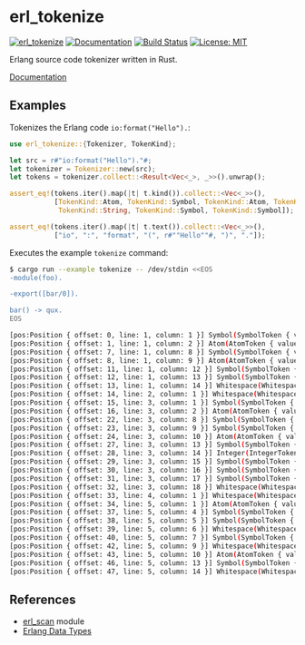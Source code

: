 erl_tokenize
============

[![erl_tokenize](http://meritbadge.herokuapp.com/erl_tokenize)](https://crates.io/crates/erl_tokenize)
[![Documentation](https://docs.rs/erl_tokenize/badge.svg)](https://docs.rs/erl_tokenize)
[![Build Status](https://travis-ci.org/sile/erl_tokenize.svg?branch=master)](https://travis-ci.org/sile/erl_tokenize)
[![License: MIT](https://img.shields.io/badge/license-MIT-blue.svg)](LICENSE)

Erlang source code tokenizer written in Rust.

[Documentation](https://docs.rs/erl_tokenize)

Examples
--------

Tokenizes the Erlang code `io:format("Hello").`:

```rust
use erl_tokenize::{Tokenizer, TokenKind};

let src = r#"io:format("Hello")."#;
let tokenizer = Tokenizer::new(src);
let tokens = tokenizer.collect::<Result<Vec<_>, _>>().unwrap();

assert_eq!(tokens.iter().map(|t| t.kind()).collect::<Vec<_>>(),
           [TokenKind::Atom, TokenKind::Symbol, TokenKind::Atom, TokenKind::Symbol,
            TokenKind::String, TokenKind::Symbol, TokenKind::Symbol]);

assert_eq!(tokens.iter().map(|t| t.text()).collect::<Vec<_>>(),
           ["io", ":", "format", "(", r#""Hello""#, ")", "."]);
```

Executes the example `tokenize` command:

```bash
$ cargo run --example tokenize -- /dev/stdin <<EOS
-module(foo).

-export([bar/0]).

bar() -> qux.
EOS

[pos:Position { offset: 0, line: 1, column: 1 }] Symbol(SymbolToken { value: Hyphen, text: "-" })
[pos:Position { offset: 1, line: 1, column: 2 }] Atom(AtomToken { value: "module", text: "module" })
[pos:Position { offset: 7, line: 1, column: 8 }] Symbol(SymbolToken { value: OpenParen, text: "(" })
[pos:Position { offset: 8, line: 1, column: 9 }] Atom(AtomToken { value: "foo", text: "foo" })
[pos:Position { offset: 11, line: 1, column: 12 }] Symbol(SymbolToken { value: CloseParen, text: ")" })
[pos:Position { offset: 12, line: 1, column: 13 }] Symbol(SymbolToken { value: Dot, text: "." })
[pos:Position { offset: 13, line: 1, column: 14 }] Whitespace(WhitespaceToken { value: Newline, text: "\n" })
[pos:Position { offset: 14, line: 2, column: 1 }] Whitespace(WhitespaceToken { value: Newline, text: "\n" })
[pos:Position { offset: 15, line: 3, column: 1 }] Symbol(SymbolToken { value: Hyphen, text: "-" })
[pos:Position { offset: 16, line: 3, column: 2 }] Atom(AtomToken { value: "export", text: "export" })
[pos:Position { offset: 22, line: 3, column: 8 }] Symbol(SymbolToken { value: OpenParen, text: "(" })
[pos:Position { offset: 23, line: 3, column: 9 }] Symbol(SymbolToken { value: OpenSquare, text: "[" })
[pos:Position { offset: 24, line: 3, column: 10 }] Atom(AtomToken { value: "bar", text: "bar" })
[pos:Position { offset: 27, line: 3, column: 13 }] Symbol(SymbolToken { value: Slash, text: "/" })
[pos:Position { offset: 28, line: 3, column: 14 }] Integer(IntegerToken { value: BigUint { data: [] }, text: "0" })
[pos:Position { offset: 29, line: 3, column: 15 }] Symbol(SymbolToken { value: CloseSquare, text: "]" })
[pos:Position { offset: 30, line: 3, column: 16 }] Symbol(SymbolToken { value: CloseParen, text: ")" })
[pos:Position { offset: 31, line: 3, column: 17 }] Symbol(SymbolToken { value: Dot, text: "." })
[pos:Position { offset: 32, line: 3, column: 18 }] Whitespace(WhitespaceToken { value: Newline, text: "\n" })
[pos:Position { offset: 33, line: 4, column: 1 }] Whitespace(WhitespaceToken { value: Newline, text: "\n" })
[pos:Position { offset: 34, line: 5, column: 1 }] Atom(AtomToken { value: "bar", text: "bar" })
[pos:Position { offset: 37, line: 5, column: 4 }] Symbol(SymbolToken { value: OpenParen, text: "(" })
[pos:Position { offset: 38, line: 5, column: 5 }] Symbol(SymbolToken { value: CloseParen, text: ")" })
[pos:Position { offset: 39, line: 5, column: 6 }] Whitespace(WhitespaceToken { value: Space, text: " " })
[pos:Position { offset: 40, line: 5, column: 7 }] Symbol(SymbolToken { value: RightArrow, text: "->" })
[pos:Position { offset: 42, line: 5, column: 9 }] Whitespace(WhitespaceToken { value: Space, text: " " })
[pos:Position { offset: 43, line: 5, column: 10 }] Atom(AtomToken { value: "qux", text: "qux" })
[pos:Position { offset: 46, line: 5, column: 13 }] Symbol(SymbolToken { value: Dot, text: "." })
[pos:Position { offset: 47, line: 5, column: 14 }] Whitespace(WhitespaceToken { value: Newline, text: "\n" })
```

References
----------

- [erl_scan](http://erlang.org/doc/man/erl_scan.html) module
- [Erlang Data Types](http://erlang.org/doc/reference_manual/data_types.html)
